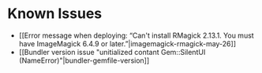 # Known Issues

* [[Error message when deploying: “Can't install RMagick 2.13.1. You must have ImageMagick 6.4.9 or later.”|imagemagick-rmagick-may-26]]
* [[Bundler version issue "unitialized contant Gem::SilentUI (NameError)"|bundler-gemfile-version]]
